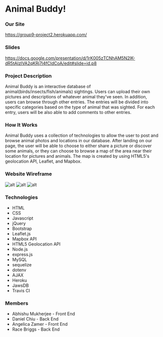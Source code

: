 # Animal Buddy!

### Our Site

https://group9-project2.herokuapp.com/

### Slides

https://docs.google.com/presentation/d/1rK005zTCNhAM5N2lK-dR5tAIzIVA2qKRj7l4fCIdCoA/edit#slide=id.p8

### Project Description

Animal Buddy is an interactive database of animal(birds/insects/fish/animals) sightings. Users can upload their own pictures and descriptions of whatever animal they've seen. In addition, users can browse through other entries. The entries will be divided into specific categories based on the type of animal that was sighted. For each entry, users will be also able to add comments to other entries.

### How It Works

Animal Buddy uses a collection of technologies to allow the user to post and browse animal photos and locations in our database. After landing on our page, the user will be able to choose to either share a picture or discover some animals, or they can choose to browse a map of the area near their location for pictures and animals. The map is created by using HTML5's geolocation API, Leaflet, and Mapbox.

### Website Wireframe

![alt](https://i.imgur.com/2rY5DFF.jpg)
![alt](https://i.imgur.com/LilQb9i.jpg)
![alt](https://i.imgur.com/EbJqc2u.jpg)

### Technologies

* HTML
* CSS
* Javascript
* jQuery
* Bootstrap
* Leaflet.js
* Mapbox API
* HTML5 Geolocation API
* Node.js
* express.js
* MySQL
* sequelize
* dotenv
* AJAX
* Heroku
* JawsDB
* Travis CI


### Members

* Abhishu Mukherjee - Front End
* Daniel Chiu - Back End
* Angelica Zamer - Front End
* Race Briggs - Back End
